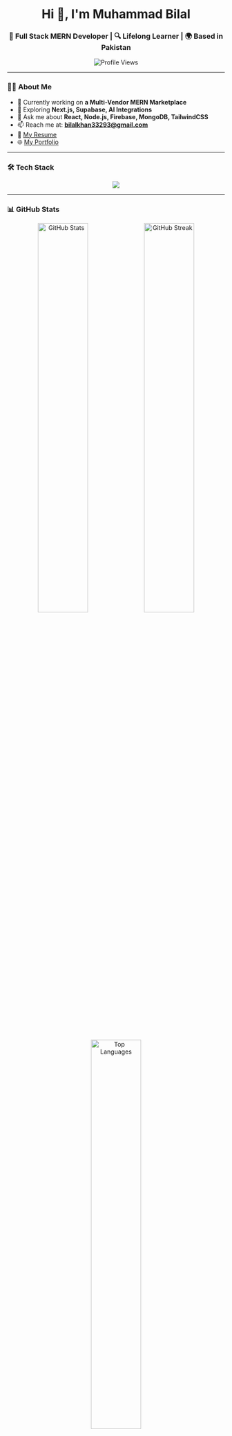 <h1 align="center">Hi 👋, I'm Muhammad Bilal</h1>
<h3 align="center">🚀 Full Stack MERN Developer | 🔍 Lifelong Learner | 🌍 Based in Pakistan</h3>

<p align="center">
  <img src="https://komarev.com/ghpvc/?username=Bilal-332&label=Profile%20Views&color=blueviolet&style=flat-square" alt="Profile Views" />
</p>

---

### 👨‍💻 About Me

- 🔭 Currently working on **a Multi-Vendor MERN Marketplace**
- 🌱 Exploring **Next.js, Supabase, AI Integrations**
- 💬 Ask me about **React, Node.js, Firebase, MongoDB, TailwindCSS**
- 📫 Reach me at: **[bilalkhan33293@gmail.com](mailto:bilalkhan33293@gmail.com)**
- 📄 [My Resume](https://drive.google.com/file/d/1WVh2eDexZ4-nKILfpnGlZ562m-RJXIbD/view?usp=drive_link)
- 🌐 [My Portfolio](https://bilal-portfolio-mu.vercel.app/)

---

### 🛠️ Tech Stack

<p align="center">
  <img src="https://skillicons.dev/icons?i=js,ts,react,next,nodejs,express,mongodb,firebase,tailwind,git,github,vscode" />
</p>

---

### 📊 GitHub Stats

<p align="center">
  <img src="https://github-readme-stats.vercel.app/api?username=Bilal-332&show_icons=true&theme=tokyonight&hide_border=true" width="48%" alt="GitHub Stats" />
  <img src="https://github-readme-streak-stats.herokuapp.com?user=Bilal-332&theme=tokyonight&hide_border=true" width="48%" alt="GitHub Streak" />
</p>

<p align="center">
  <img src="https://github-readme-stats.vercel.app/api/top-langs/?username=Bilal-332&layout=compact&theme=tokyonight&hide_border=true" width="48%" alt="Top Languages" />
</p>



---

### 🔗 Connect With Me

<p align="center">
  <a href="https://linkedin.com/in/Bilal-332" target="_blank">
    <img src="https://img.shields.io/badge/LinkedIn-blue?style=for-the-badge&logo=linkedin&logoColor=white" alt="LinkedIn"/>
  </a>
  <a href="mailto:bilalkhan33293@gmail.com">
    <img src="https://img.shields.io/badge/Gmail-D14836?style=for-the-badge&logo=gmail&logoColor=white" alt="Email"/>
  </a>
  <a href="https://bilal-portfolio-mu.vercel.app/" target="_blank">
    <img src="https://img.shields.io/badge/Portfolio-000000?style=for-the-badge&logo=vercel&logoColor=white" alt="Portfolio"/>
  </a>
  <a href="https://drive.google.com/file/d/1WVh2eDexZ4-nKILfpnGlZ562m-RJXIbD/view?usp=drive_link" target="_blank">
    <img src="https://img.shields.io/badge/Resume-grey?style=for-the-badge&logo=googledrive&logoColor=white" alt="Resume"/>
  </a>
</p>
